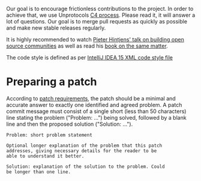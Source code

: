Our goal is to encourage frictionless contributions to the project. In order to achieve that, we use Unprotocols [C4 process](https://rfc.unprotocols.org/spec:1/C4). Please read it, it will answer a lot of questions. Our goal is to merge pull requests as quickly as possible and make new stable releases regularly.

It is highly recommended to watch [Pieter Hintjens' talk on building open source communities](https://www.youtube.com/watch?v=uzxcILudFWM) as well as read his [book
on the same matter](https://www.gitbook.com/book/hintjens/social-architecture/details).

The code style is defined as per [IntelliJ IDEA 15 XML code style file](es4j-intellij-code-style.xml)

# Preparing a patch

According to [patch requirements](https://rfc.unprotocols.org/spec:1/C4#23-patch-requirements), the patch should be a minimal and accurate answer to exactly one identified and agreed problem. A patch commit message must consist of a single short (less than 50 characters) line stating the problem ("Problem: ...") being solved, followed by a blank line and then the proposed solution ("Solution: ...").

```
Problem: short problem statement

Optional longer explanation of the problem that this patch
addresses, giving necessary details for the reader to be
able to understand it better.

Solution: explanation of the solution to the problem. Could
be longer than one line.
```
